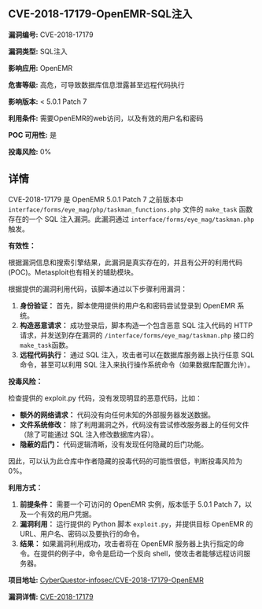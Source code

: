 ## CVE-2018-17179-OpenEMR-SQL注入

**漏洞编号:** CVE-2018-17179

**漏洞类型:** SQL注入

**影响应用:** OpenEMR

**危害等级:** 高危，可导致数据库信息泄露甚至远程代码执行

**影响版本:** < 5.0.1 Patch 7

**利用条件:** 需要OpenEMR的web访问，以及有效的用户名和密码

**POC 可用性:** 是

**投毒风险:** 0%

## 详情

CVE-2018-17179 是 OpenEMR 5.0.1 Patch 7 之前版本中 `interface/forms/eye_mag/php/taskman_functions.php` 文件的 `make_task` 函数存在的一个 SQL 注入漏洞。此漏洞通过 `interface/forms/eye_mag/taskman.php` 触发。

**有效性：**

根据漏洞信息和搜索引擎结果，此漏洞是真实存在的，并且有公开的利用代码(POC)。Metasploit也有相关的辅助模块。

根据提供的漏洞利用代码，该脚本通过以下步骤利用漏洞：

1.  **身份验证：** 首先，脚本使用提供的用户名和密码尝试登录到 OpenEMR 系统。
2.  **构造恶意请求：** 成功登录后，脚本构造一个包含恶意 SQL 注入代码的 HTTP 请求，并发送到存在漏洞的 `/interface/forms/eye_mag/taskman.php` 接口的`make_task`函数。
3.  **远程代码执行：** 通过 SQL 注入，攻击者可以在数据库服务器上执行任意 SQL 命令，甚至可以利用 SQL 注入来执行操作系统命令（如果数据库配置允许）。

**投毒风险：**

检查提供的 exploit.py 代码，没有发现明显的恶意代码，比如：

*   **额外的网络请求：** 代码没有向任何未知的外部服务器发送数据。
*   **文件系统修改：** 除了利用漏洞之外，代码没有尝试修改服务器上的任何文件（除了可能通过 SQL 注入修改数据库内容）。
*   **隐蔽的后门：** 代码逻辑清晰，没有发现任何隐藏的后门功能。

因此，可以认为此仓库中作者隐藏的投毒代码的可能性很低，判断投毒风险为0%。

**利用方式：**

1.  **前提条件：** 需要一个可访问的 OpenEMR 实例，版本低于 5.0.1 Patch 7，以及一个有效的用户凭据。
2.  **漏洞利用：** 运行提供的 Python 脚本 `exploit.py`，并提供目标 OpenEMR 的 URL、用户名、密码以及要执行的命令。
3.  **结果：** 如果漏洞利用成功，攻击者将在 OpenEMR 服务器上执行指定的命令。在提供的例子中，命令是启动一个反向 shell，使攻击者能够远程访问服务器。

**项目地址:** [CyberQuestor-infosec/CVE-2018-17179-OpenEMR](https://github.com/CyberQuestor-infosec/CVE-2018-17179-OpenEMR)

**漏洞详情:** [CVE-2018-17179](https://nvd.nist.gov/vuln/detail/CVE-2018-17179)